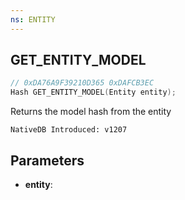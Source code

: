 ```yaml
---
ns: ENTITY
---
```

## GET_ENTITY_MODEL

```c
// 0xDA76A9F39210D365 0xDAFCB3EC
Hash GET_ENTITY_MODEL(Entity entity);
```

Returns the model hash from the entity

```
NativeDB Introduced: v1207
```

## Parameters
* **entity**:
